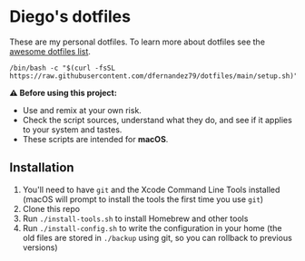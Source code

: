 # Diego's dotfiles

These are my personal dotfiles. To learn more about dotfiles see the
[awesome dotfiles list](https://github.com/webpro/awesome-dotfiles).

```shell
/bin/bash -c "$(curl -fsSL https://raw.githubusercontent.com/dfernandez79/dotfiles/main/setup.sh)"
```

**⚠️ Before using this project:**

- Use and remix at your own risk.
- Check the script sources, understand what they do, and see if it applies to
  your system and tastes.
- These scripts are intended for **macOS**.

## Installation

1. You'll need to have `git` and the Xcode Command Line Tools installed (macOS
   will prompt to install the tools the first time you use `git`)
2. Clone this repo
3. Run `./install-tools.sh` to install Homebrew and other tools
4. Run `./install-config.sh` to write the configuration in your home (the old
   files are stored in `./backup` using git, so you can rollback to previous
   versions)

```

```
